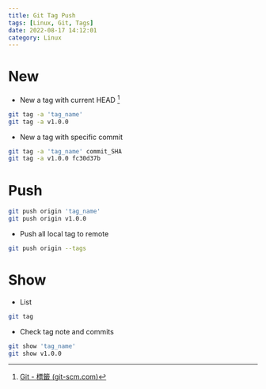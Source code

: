 ```yaml
---
title: Git Tag Push
tags: [Linux, Git, Tags]
date: 2022-08-17 14:12:01
category: Linux
---
```


# New

- New a tag with current HEAD [^1]
[^1]:[Git - 標籤 (git-scm.com)](https://git-scm.com/book/zh-tw/v2/Git-%E5%9F%BA%E7%A4%8E-%E6%A8%99%E7%B1%A4)

```bash
git tag -a 'tag_name'
git tag -a v1.0.0
```

- New a tag with specific commit

```bash
git tag -a 'tag_name' commit_SHA
git tag -a v1.0.0 fc30d37b
```

# Push

```bash
git push origin 'tag_name'
git push origin v1.0.0
```

- Push all local tag to remote

```bash
git push origin --tags
```

# Show

- List

```bash
git tag
```

- Check tag note and commits

```bash
git show 'tag_name'
git show v1.0.0
```
